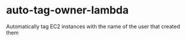 # auto-tag-owner-lambda
Automatically tag EC2 instances with the name of the user that created them
